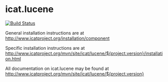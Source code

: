 # icat.lucene

[![Build Status](https://travis-ci.org/icatproject/icat.lucene.svg?branch=master)](https://travis-ci.org/icatproject/icat.lucene)

General installation instructions are at http://www.icatproject.org/installation/component

Specific installation instructions are at http://www.icatproject.org/mvn/site/icat/lucene/${project.version}/installation.html

All documentation on icat.lucene may be found at http://www.icatproject.org/mvn/site/icat/lucene/${project.version}
